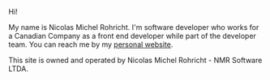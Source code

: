 Hi!

My name is Nicolas Michel Rohricht. I'm software developer who works for a Canadian Company as a front end developer while part of the developer team.
You can reach me by my [personal website](https://nicolas.dev.br).

This site is owned and operated by Nicolas Michel Rohricht - NMR Software LTDA.

<!---
nicolas-rohricht/nicolas-rohricht is a ✨ special ✨ repository because its `README.md` (this file) appears on your GitHub profile.
You can click the Preview link to take a look at your changes.
--->
